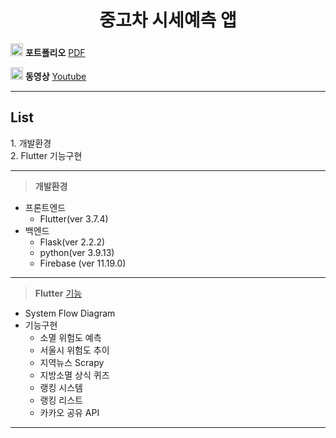 <center><h1> 중고차 시세예측 앱 </h1> </center>

<img src =https://upload.wikimedia.org/wikipedia/commons/thumb/8/87/PDF_file_icon.svg/1667px-PDF_file_icon.svg.png width = 20,m height = 20 > **포트폴리오**  [PDF](https://github.com/vxornjs11/R-Spring-Flutter/blob/main/03.chasajo_Portfolio/chasajo.pdf)

<img src =https://cdn-icons-png.flaticon.com/512/1384/1384060.png width = 20,m height = 20 > **동영상** [Youtube](https://www.youtube.com/watch?v=fujMvps_eR8&t=166s)

___


<h2>List</h2>
1. 개발환경 <br>
2. Flutter 기능구현
  
___

>**개발환경**
- 프론트엔드
  - Flutter(ver 3.7.4)
- 백엔드 
  - Flask(ver 2.2.2)
  - python(ver 3.9.13)
  - Firebase (ver 11.19.0)

___

> **Flutter** [기능]()
- System Flow Diagram
- 기능구현
  - 소멸 위험도 예측
  - 서울시 위험도 추이
  - 지역뉴스 Scrapy
  - 지방소멸 상식 퀴즈
  - 랭킹 시스템
  - 랭킹 리스트
  - 카카오 공유 API
___
